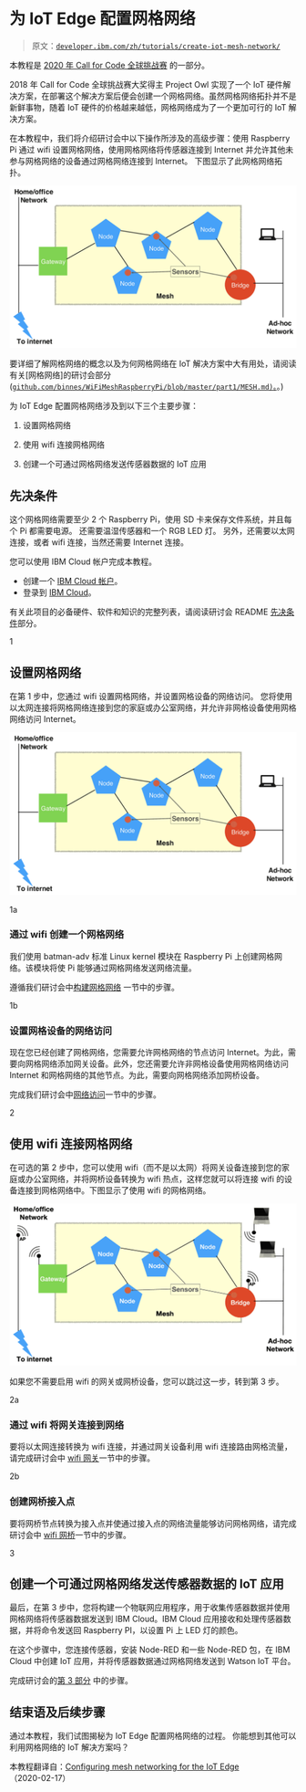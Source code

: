 # 为 IoT Edge 配置网格网络

> 原文：[`developer.ibm.com/zh/tutorials/create-iot-mesh-network/`](https://developer.ibm.com/zh/tutorials/create-iot-mesh-network/)

本教程是 [2020 年 Call for Code 全球挑战赛](https://developer.ibm.com/cn/callforcode/) 的一部分。

2018 年 Call for Code 全球挑战赛大奖得主 Project Owl 实现了一个 IoT 硬件解决方案，在部署这个解决方案后便会创建一个网格网络。虽然网格网络拓扑并不是新鲜事物，随着 IoT 硬件的价格越来越低，网格网络成为了一个更加可行的 IoT 解决方案。

在本教程中，我们将介绍研讨会中以下操作所涉及的高级步骤：使用 Raspberry Pi 通过 wifi 设置网格网络，使用网格网络将传感器连接到 Internet 并允许其他未参与网格网络的设备通过网格网络连接到 Internet。 下图显示了此网格网络拓扑。

![网格网络拓扑](img/ccc287cbd5f4c3d1703aab0b0bb247b4.png)

要详细了解网格网络的概念以及为何网格网络在 IoT 解决方案中大有用处，请阅读有关[网格网络]的研讨会部分([`github.com/binnes/WiFiMeshRaspberryPi/blob/master/part1/MESH.md)。`](https://github.com/binnes/WiFiMeshRaspberryPi/blob/master/part1/MESH.md)。)

为 IoT Edge 配置网格网络涉及到以下三个主要步骤：

1.  设置网格网络

2.  使用 wifi 连接网格网络

3.  创建一个可通过网格网络发送传感器数据的 IoT 应用

## 先决条件

这个网格网络需要至少 2 个 Raspberry Pi，使用 SD 卡来保存文件系统，并且每个 Pi 都需要电源。 还需要温湿传感器和一个 RGB LED 灯。 另外，还需要以太网连接，或者 wifi 连接，当然还需要 Internet 连接。

您可以使用 IBM Cloud 帐户完成本教程。

*   创建一个 [IBM Cloud 帐户](https://cloud.ibm.com/registration?cm_sp=ibmdev-_-developer-tutorials-_-cloudreg)。
*   登录到 [IBM Cloud](https://cloud.ibm.com/login?cm_sp=ibmdev-_-developer-tutorials-_-cloudreg)。

有关此项目的必备硬件、软件和知识的完整列表，请阅读研讨会 README [先决条件](https://github.com/binnes/WiFiMeshRaspberryPi/blob/master/README.md#prerequisites)部分。

1

## 设置网格网络

在第 1 步中，您通过 wifi 设置网格网络，并设置网格设备的网络访问。 您将使用以太网连接将网格网络连接到您的家庭或办公室网络，并允许非网格设备使用网格网络访问 Internet。

![网格网络拓扑](img/ccc287cbd5f4c3d1703aab0b0bb247b4.png)

1a

### 通过 wifi 创建一个网格网络

我们使用 batman-adv 标准 Linux kernel 模块在 Raspberry Pi 上创建网格网络。该模块将使 Pi 能够通过网格网络发送网络流量。

遵循我们研讨会中[构建网格网络](https://github.com/binnes/WiFiMeshRaspberryPi/blob/master/part1/PIMESH.md) 一节中的步骤。

1b

### 设置网格设备的网络访问

现在您已经创建了网格网络，您需要允许网格网络的节点访问 Internet。为此，需要向网格网络添加网关设备。此外，您还需要允许非网格设备使用网格网络访问 Internet 和网格网络的其他节点。为此，需要向网格网络添加网桥设备。

完成我们研讨会中[网络访问](https://github.com/binnes/WiFiMeshRaspberryPi/blob/master/part1/ROUTE.md)一节中的步骤。

2

## 使用 wifi 连接网格网络

在可选的第 2 步中，您可以使用 wifi（而不是以太网）将网关设备连接到您的家庭或办公室网络，并将网桥设备转换为 wifi 热点，这样您就可以将连接 wifi 的设备连接到网格网络中。下图显示了使用 wifi 的网格网络。

![网格网络拓扑](img/49172d599adebdfa4b7fa2a2e655cae6.png)

如果您不需要启用 wifi 的网关或网桥设备，您可以跳过这一步，转到第 3 步。

2a

### 通过 wifi 将网关连接到网络

要将以太网连接转换为 wifi 连接，并通过网关设备利用 wifi 连接路由网格流量，请完成研讨会中 [wifi 网关](https://github.com/binnes/WiFiMeshRaspberryPi/blob/master/part2/WIFIGW.md)一节中的步骤。

2b

### 创建网桥接入点

要将网桥节点转换为接入点并使通过接入点的网络流量能够访问网格网络，请完成研讨会中 [wifi 网桥](https://github.com/binnes/WiFiMeshRaspberryPi/blob/master/part2/WIFIBRDG.md)一节中的步骤。

3

## 创建一个可通过网格网络发送传感器数据的 IoT 应用

最后，在第 3 步中，您将构建一个物联网应用程序，用于收集传感器数据并使用网格网络将传感器数据发送到 IBM Cloud。IBM Cloud 应用接收和处理传感器数据，并将命令发送回 Raspberry PI，以设置 Pi 上 LED 灯的颜色。

在这个步骤中，您连接传感器，安装 Node-RED 和一些 Node-RED 包，在 IBM Cloud 中创建 IoT 应用，并将传感器数据通过网格网络发送到 Watson IoT 平台。

完成研讨会的[第 3 部分](https://github.com/binnes/WiFiMeshRaspberryPi/tree/master/part3) 中的步骤。

## 结束语及后续步骤

通过本教程，我们试图揭秘为 IoT Edge 配置网格网络的过程。 你能想到其他可以利用网格网络的 IoT 解决方案吗？

本教程翻译自：[Configuring mesh networking for the IoT Edge](https://developer.ibm.com/technologies/iot/tutorials/create-iot-mesh-network)（2020-02-17）